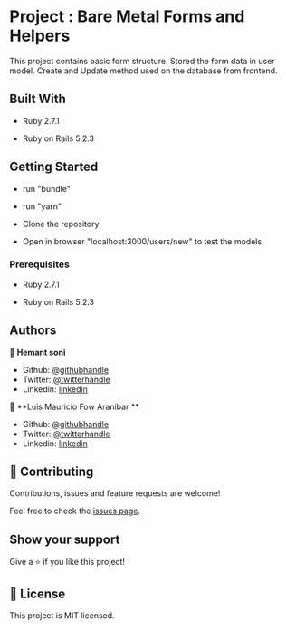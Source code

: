 # Project : Bare Metal Forms and Helpers

This project contains basic form structure. Stored the form data in user model. Create and Update method used on the database from frontend.


## Built With

- Ruby 2.7.1

- Ruby on Rails 5.2.3

## Getting Started

- run "bundle"

- run "yarn"

- Clone the repository

- Open in browser "localhost:3000/users/new" to test the models

### Prerequisites

- Ruby 2.7.1

- Ruby on Rails 5.2.3

## Authors

👤 **Hemant soni**

- Github: [@githubhandle](https://github.com/hemant-soni-vst-au4)
- Twitter: [@twitterhandle](https://twitter.com/abdelperez11)
- Linkedin: [linkedin](https://www.linkedin.com/in/hemant-soni-97427b193/)

👤 **Luis Mauricio Fow Aranibar **

- Github: [@githubhandle](https://github.com/thedekerone)
- Twitter: [@twitterhandle](https://twitter.com/mauricio_fow)
- Linkedin: [linkedin](https://www.linkedin.com/in/mauricio-fow-aranibar-b2173514b/)


## 🤝 Contributing

Contributions, issues and feature requests are welcome!

Feel free to check the [issues page](https://github.com/hemant-soni-vst-au4/Blog-App/issues).

## Show your support

Give a ⭐️ if you like this project!
 
## 📝 License

This project is MIT licensed.